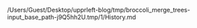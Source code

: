 /Users/Guest/Desktop/upprleft-blog/tmp/broccoli_merge_trees-input_base_path-j9Q5hh2U.tmp/1/History.md